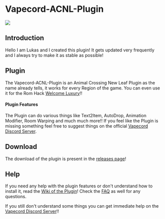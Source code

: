 # Vapecord-ACNL-Plugin
![](https://cdn.discordapp.com/attachments/809117521746722827/900748590358601838/vapecordTopScreen.png)

## Introduction
Hello I am Lukas and I created this plugin!
It gets updated very frequently and I always try to make it as stable as possible!

## Plugin
The Vapecord-ACNL-Plugin is an Animal Crossing New Leaf Plugin as the name already tells, it works for every Region of the game.
You can even use it for the Rom Hack [Welcome Luxury](https://gitlab.com/Kyusetzu/ACWL)!! 
#### Plugin Features
The Plugin can do various things like Text2Item, AutoDrop, Animation Modifier, Room Warping and much much more!!
If you feel like the Plugin is missing something feel free to suggest things on the official [Vapecord Discord Server](https://discord.gg/QwqdBpKWf3).

## Download
The download of the plugin is present in the [releases page](https://github.com/RedShyGuy/Vapecord-ACNL-Plugin/releases)!

## Help
If you need any help with the plugin features or don't understand how to install it, read the [Wiki of the Plugin](https://github.com/RedShyGuy/Vapecord-ACNL-Plugin/wiki)! Check the [FAQ](https://github.com/RedShyGuy/Vapecord-ACNL-Plugin/wiki/FAQ) as well for any questions.

If you still don't understand some things you can get immediate help on the [Vapecord Discord Server](https://discord.gg/QwqdBpKWf3)!!
